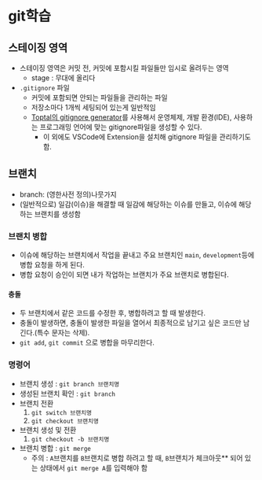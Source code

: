 # git학습


## 스테이징 영역

- 스테이징 영역은 커밋 전, 커밋에 포함시킬 파일들만 임시로 올려두는 영역
  - stage : 무대에 올리다
- `.gitignore` 파일
  - 커밋에 포함되면 안되는 파일들을 관리하는 파일
  - 저장소마다 1개씩 세팅되어 있는게 일반적임
  - [Toptal의 gitignore generator](https://www.toptal.com/developers/gitignore)를 사용해서 운영체제, 개발 환경(IDE), 사용하는 프로그래밍 언어에 맞는 gitignore파일을 생성할 수 있다.
    - 이 외에도 VSCode에 Extension을 설치해 gitignore 파일을 관리하기도 함.


## 브랜치

- branch: (영한사전 정의)나뭇가지
- (일반적으로) 일감(이슈)을 해결할 때 일감에 해당하는 이슈를 만들고, 이슈에 해당하는 브랜치를 생성함


### 브랜치 병합

- 이슈에 해당하는 브랜치에서 작업을 끝내고 주요 브랜치인 `main`, `development`등에 병합 요청을 하게 된다.
- 병합 요청이 승인이 되면 내가 작업하는 브랜치가 주요 브랜치로 병합된다.

#### 충돌

- 두 브랜치에서 같은 코드를 수정한 후, 병합하려고 할 때 발생한다.
- 충돌이 발생하면, 충돌이 발생한 파일을 열어서 최종적으로 남기고 싶은 코드만 남긴다.(특수 문자는 삭제).
- `git add`, `git commit` 으로 병합을 마무리한다.
### 명령어

- 브랜치 생성 : `git branch 브랜치명`
- 생성된 브랜치 확인 : `git branch`
- 브랜치 전환
    1. `git switch 브랜치명`
    2. `git checkout 브랜치명`
- 브랜치 생성 및 전환
    1. `git checkout -b 브랜치명`
- 브랜치 병합 : `git merge`
  - 주의 : `A`브랜치를 `B`브랜치로 병합 하려고 할 때, `B`브랜치가 체크아웃** 되어 있는 상태에서 `git merge A`를 입력해야 함
